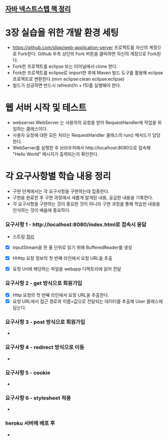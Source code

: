 ## [자바 넥스트스텝 책 정리](http://www.yes24.com/Product/Goods/31869154)

# 3장 실습을 위한 개발 환경 세팅

* https://github.com/slipp/web-application-server 프로젝트를 자신의 계정으로 Fork한다. Github 우측 상단의 Fork 버튼을 클릭하면 자신의 계정으로 Fork된다.
* Fork한 프로젝트를 eclipse 또는 터미널에서 clone 한다.
* Fork한 프로젝트를 eclipse로 import한 후에 Maven 빌드 도구를 활용해 eclipse 프로젝트로 변환한다.(mvn eclipse:clean eclipse:eclipse)
* 빌드가 성공하면 반드시 refresh(fn + f5)를 실행해야 한다.

# 웹 서버 시작 및 테스트

* webserver.WebServer 는 사용자의 요청을 받아 RequestHandler에 작업을 위임하는 클래스이다.
* 사용자 요청에 대한 모든 처리는 RequestHandler 클래스의 run() 메서드가 담당한다.
* WebServer를 실행한 후 브라우저에서 http://localhost:8080으로 접속해 "Hello World" 메시지가 출력되는지 확인한다.

# 각 요구사항별 학습 내용 정리

* 구현 단계에서는 각 요구사항을 구현하는데 집중한다.
* 구현을 완료한 후 구현 과정에서 새롭게 알게된 내용, 궁금한 내용을 기록한다.
* 각 요구사항을 구현하는 것이 중요한 것이 아니라 구현 과정을 통해 학습한 내용을 인식하는 것이 배움에 중요하다.

### 요구사항 1 - http://localhost:8080/index.html로 접속시 응답

* 스트림 [정리](https://www.notion.so/dongguridong/TIL-6ce5d06c0cb347d9bfb8cee0c28b30e5)

- [x] InputStream을 한 줄 단위로 읽기 위해 BufferedReader를 생성
- [x] HHttp 요청 정보의 첫 번쨰 라인에서 요청 URL을 추출
- [x] 요청 Url에 해당하는 파일을 webapp 디렉토리에 읽어 전달  


### 요구사항 2 - get 방식으로 회원가입
- [x] Http 요청의 첫 번째 라인에서 요청 URL을 추출한다.
- [x] 요청 URL에서 접근 경로와 이름=값으로 전달되는 데이터를 추출해 User 클래스에 담는다. 

### 요구사항 3 - post 방식으로 회원가입

*

### 요구사항 4 - redirect 방식으로 이동

*

### 요구사항 5 - cookie

*

### 요구사항 6 - stylesheet 적용

*

### heroku 서버에 배포 후

* 